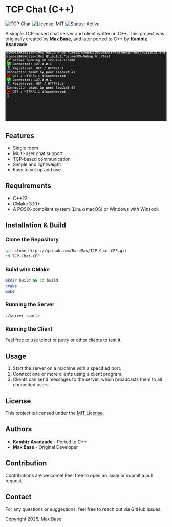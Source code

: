 # TCP Chat (C++)

![TCP Chat](https://img.shields.io/badge/language-C%2B%2B-blue.svg)
![License: MIT](https://img.shields.io/badge/license-MIT-green.svg)
![Status: Active](https://img.shields.io/badge/status-active-brightgreen.svg)

A simple TCP-based chat server and client written in C++. This project was originally created by **Max Base**, and later ported to C++ by **Kambiz Asadzade**.

![TCP-Chat-CPP](demo.jpg)

## Features

- Single room
- Multi-user chat support
- TCP-based communication
- Simple and lightweight
- Easy to set up and use

## Requirements

- C++22
- CMake 3.10+
- A POSIX-compliant system (Linux/macOS) or Windows with Winsock

## Installation & Build

### Clone the Repository

```sh
git clone https://github.com/BaseMax/TCP-Chat-CPP.git
cd TCP-Chat-CPP
```

### Build with CMake

```sh
mkdir build && cd build
cmake ..
make
```

### Running the Server

```sh
./server <port>
```

### Running the Client

Feel free to use telnet or putty or other clients to test it.

## Usage

1. Start the server on a machine with a specified port.
2. Connect one or more clients using a client program.
3. Clients can send messages to the server, which broadcasts them to all connected users.

## License

This project is licensed under the [MIT License](LICENSE).

## Authors

- **Kambiz Asadzade** - Ported to C++
- **Max Base** - Original Developer

## Contribution

Contributions are welcome! Feel free to open an issue or submit a pull request.

## Contact

For any questions or suggestions, feel free to reach out via GitHub issues.

Copyright 2025, Max Base
